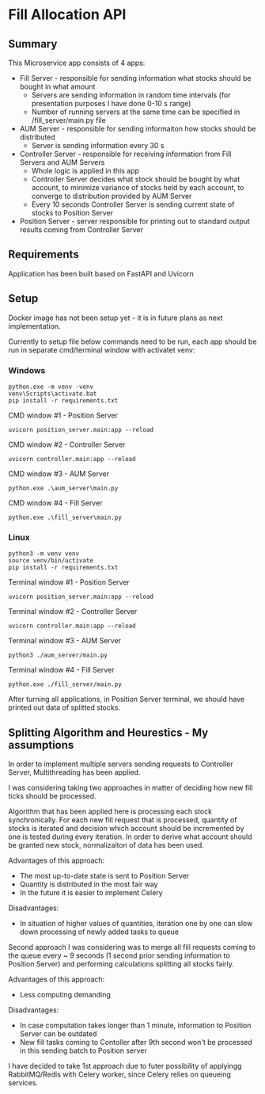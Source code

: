 # Fill Allocation API

## Summary

This Microservice app consists of 4 apps:

* Fill Server - responsible for sending information what stocks should be bought in what amount
    * Servers are sending information in random time intervals (for presentation purposes I have done 0-10 s range)
    * Number of running servers at the same time can be specified in /fill_server/main.py file
* AUM Server - responsible for sending informaiton how stocks should be distributed
    * Server is sending information every 30 s
* Controller Server - responsible for receiving information from Fill Servers and AUM Servers
    * Whole logic is applied in this app
    * Controller Server decides what stock should be bought by what account, to minimize variance of stocks held by each account, to converge to distribution provided by AUM Server
    * Every 10 seconds Controller Server is sending current state of stocks to Position Server
* Position Server - server responsible for printing out to standard output results coming from Controller Server

## Requirements

Application has been built based on FastAPI and Uvicorn

## Setup

Docker image has not been setup yet - it is in future plans as next implementation.

Currently to setup file below commands need to be run, each app should be run in separate cmd/terminal window with activatet venv:

### Windows
```
python.exe -m venv -venv
venv\Scripts\activate.bat
pip install -r requirements.txt
```
CMD window #1 - Position Server
```
uvicorn position_server.main:app --reload
```

CMD window #2 - Controller Server
```
uvicorn controller.main:app --reload
```

CMD window #3 - AUM Server
```
python.exe .\aum_server\main.py
```

CMD window #4 - Fill Server
```
python.exe .\fill_server\main.py
```


### Linux
```
python3 -m venv venv
source venv/bin/activate
pip install -r requirements.txt
```
Terminal window #1 - Position Server
```
uvicorn position_server.main:app --reload
```

Terminal window #2 - Controller Server
```
uvicorn controller.main:app --reload
```

Terminal window #3 - AUM Server
```
python3 ./aum_server/main.py
```

Terminal window #4 - Fill Server
```
python.exe ./fill_server/main.py
```

After turning all applications, in Position Server terminal, we should have printed out data of splitted stocks.

## Splitting Algorithm and Heurestics - My assumptions

In order to implement multiple servers sending requests to Controller Server, Multithreading has been applied.

I was considering taking two approaches in matter of deciding how new fill ticks should be processed.

Algorithm that has been applied here is processing each stock synchronically. For each new fill request that is processed, quantity of stocks is iterated and decision which account should be incremented by one is tested during every iteration. In order to derive what account should be granted new stock, normalizaiton of data has been used.

Advantages of this approach:
* The most up-to-date state is sent to Position Server
* Quantity is distributed in the most fair way
* In the future it is easier to implement Celery

Disadvantages:
* In situation of higher values of quantities, iteration one by one can slow down processing of newly added tasks to queue

Second approach I was considering was to merge all fill requests coming to the queue every ~ 9 seconds (1 second prior sending information to Position Server) and performing calculations splitting all stocks fairly.

Advantages of this approach:
* Less computing demanding

Disadvantages:
* In case computation takes longer than 1 minute, information to Position Server can be outdated
* New fill tasks coming to Contoller after 9th second won't be processed in this sending batch to Position server

I have decided to take 1st approach due to futer possibility of applyingg RabbitMQ/Redis with Celery worker, since Celery relies on queueing services.


